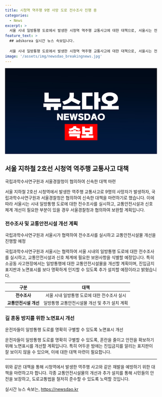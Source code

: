 ```yaml
---
title: 시청역 역주행 9명 사망 도로 전수조사 진행 중
categories:
  - News
excerpt: >
  서울 시내 일방통행 도로에서 발생한 시청역 역주행 교통사고에 대한 대책으로, 서울시는 전수조사를 실시하고 교통안전시설과 신호 체계를 개선할 예정입니다. 이에 따라 진입금지를 명확히 인지할 수 있도록 표지판을 추가 설치할 계획이며, 특히 어두운 밤에도 안전을 고려하여 조치할 예정입니다. 9명의 사망자를 낸 이번 사고를 계기로 적극적인 대응이 이뤄지고 있습니다.
feature_text: >
  ## adskorea 실시간 뉴스 속보입니다.

  서울 시내 일방통행 도로에서 발생한 시청역 역주행 교통사고에 대한 대책으로, 서울시는 전수조사를 실시하고 교통안전시설과 신호 체계를 개선할 예정입니다. 이에 따라 진입금지를 명확히 인지할 수 있도록 표지판을 추가 설치할 계획이며, 특히 어두운 밤에도 안전을 고려하여 조치할 예정입니다. 9명의 사망자를 낸 이번 사고를 계기로 적극적인 대응이 이뤄지고 있습니다.
image: '/assets/img/newsdao_breakingnews.jpg'
---
```


<p><img src="/assets/img/newsdao_breakingnews.jpg" alt="adskorea 속보" /></p>

<h2 data-ke-size="size26">서울 지하철 2호선 시청역 역주행 교통사고 대책</h2>

<p>국립과학수사연구원과 서울경찰청이 협의하여 신속한 대책 마련</p>

<p data-ke-size="size16">서울 지하철 2호선 시청역에서 발생한 역주행 교통사고로 9명의 사망자가 발생하자, 국립과학수사연구원과 서울경찰청은 협의하여 신속한 대책을 마련하기로 했습니다. 이에 따라 서울시는 시내 일방통행 도로에 대한 전수조사를 실시하고, 교통안전시설과 신호 체계 개선이 필요한 부분이 있을 경우 서울경찰청과 협의하여 보완할 계획입니다.</p>

<h3 data-ke-size="size24">전수조사 및 교통안전시설 개선 계획</h3>

<p>국립과학수사연구원과 서울시가 협력하여 전수조사를 실시하고 교통안전시설물 개선을 진행할 예정</p>

<p data-ke-size="size16">국립과학수사연구원과 서울시는 협력하여 서울 시내의 일방통행 도로에 대한 전수조사를 실시하고, 교통안전시설과 신호 체계에 필요한 보완사항을 식별할 예정입니다. 특히 소공동 사고현장에서는 일방통행에 대한 교통안전시설물을 개선할 계획이며, 진입금지 표지판과 노면표시를 보다 명확하게 인지할 수 있도록 추가 설치할 예정이라고 밝혔습니다.</p>

<table>
    <thead>
        <tr>
            <th style="text-align: center;">구분</th>
            <th style="text-align: center;">대책</th>
        </tr>
    </thead>
    <tbody>
        <tr>
            <td style="text-align: center; height: 17px;"><b>전수조사</b></td>
            <td style="text-align: center;">서울 시내 일방통행 도로에 대한 전수조사 실시</td>
        </tr>
        <tr>
            <td style="text-align: center; height: 17px;"><b>교통안전시설 개선</b></td>
            <td style="text-align: center;">일방통행 교통안전시설물 개선 및 추가 설치 계획</td>
        </tr>
    </tbody>
</table>

<h3 data-ke-size="size24">길 혼동 방지를 위한 노면표시 개선</h3>

<p>운전자들이 일방통행 도로를 명확히 구별할 수 있도록 노면표시 개선</p>

<p data-ke-size="size16">운전자들이 일방통행 도로를 명확히 구별할 수 있도록, 혼란을 줄이고 안전을 확보하기 위해 노면표시를 개선할 계획입니다. 특히 어두운 밤에는 진입금지를 알리는 표지판이 잘 보이지 않을 수 있으며, 이에 대한 대책 마련이 필요합니다.</p>

<hr>

<p>위와 같은 대책을 통해 시청역에서 발생한 역주행 사고와 같은 재발을 예방하기 위한 대책을 마련하고자 합니다. 각종 교통안전시설물의 개선과 추가 설치를 통해 시민들의 안전을 보장하고, 도로교통법을 철저히 준수할 수 있도록 노력할 것입니다.</p>
실시간 뉴스 속보는, <a href="https://newsdao.kr" rel="dofollow">https://newsdao.kr</a>


